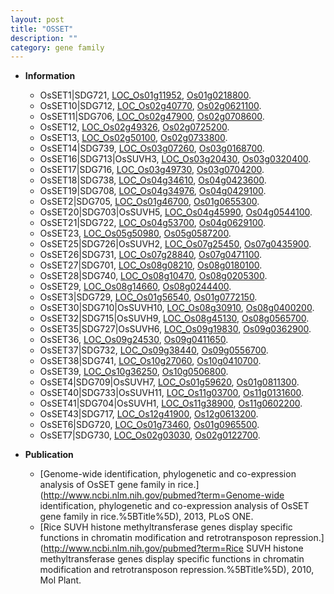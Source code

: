 ```yaml
---
layout: post
title: "OSSET"
description: ""
category: gene family
---
```


* **Information**  
    + OsSET1|SDG721, [LOC_Os01g11952](http://rice.plantbiology.msu.edu/cgi-bin/ORF_infopage.cgi?orf=LOC_Os01g11952), [Os01g0218800](http://rapdb.dna.affrc.go.jp/viewer/gbrowse_details/irgsp1?name=Os01g0218800).
    + OsSET10|SDG712, [LOC_Os02g40770](http://rice.plantbiology.msu.edu/cgi-bin/ORF_infopage.cgi?orf=LOC_Os02g40770), [Os02g0621100](http://rapdb.dna.affrc.go.jp/viewer/gbrowse_details/irgsp1?name=Os02g0621100).
    + OsSET11|SDG706, [LOC_Os02g47900](http://rice.plantbiology.msu.edu/cgi-bin/ORF_infopage.cgi?orf=LOC_Os02g47900), [Os02g0708600](http://rapdb.dna.affrc.go.jp/viewer/gbrowse_details/irgsp1?name=Os02g0708600).
    + OsSET12, [LOC_Os02g49326](http://rice.plantbiology.msu.edu/cgi-bin/ORF_infopage.cgi?orf=LOC_Os02g49326), [Os02g0725200](http://rapdb.dna.affrc.go.jp/viewer/gbrowse_details/irgsp1?name=Os02g0725200).
    + OsSET13, [LOC_Os02g50100](http://rice.plantbiology.msu.edu/cgi-bin/ORF_infopage.cgi?orf=LOC_Os02g50100), [Os02g0733800](http://rapdb.dna.affrc.go.jp/viewer/gbrowse_details/irgsp1?name=Os02g0733800).
    + OsSET14|SDG739, [LOC_Os03g07260](http://rice.plantbiology.msu.edu/cgi-bin/ORF_infopage.cgi?orf=LOC_Os03g07260), [Os03g0168700](http://rapdb.dna.affrc.go.jp/viewer/gbrowse_details/irgsp1?name=Os03g0168700).
    + OsSET16|SDG713|OsSUVH3, [LOC_Os03g20430](http://rice.plantbiology.msu.edu/cgi-bin/ORF_infopage.cgi?orf=LOC_Os03g20430), [Os03g0320400](http://rapdb.dna.affrc.go.jp/viewer/gbrowse_details/irgsp1?name=Os03g0320400).
    + OsSET17|SDG716, [LOC_Os03g49730](http://rice.plantbiology.msu.edu/cgi-bin/ORF_infopage.cgi?orf=LOC_Os03g49730), [Os03g0704200](http://rapdb.dna.affrc.go.jp/viewer/gbrowse_details/irgsp1?name=Os03g0704200).
    + OsSET18|SDG738, [LOC_Os04g34610](http://rice.plantbiology.msu.edu/cgi-bin/ORF_infopage.cgi?orf=LOC_Os04g34610), [Os04g0423600](http://rapdb.dna.affrc.go.jp/viewer/gbrowse_details/irgsp1?name=Os04g0423600).
    + OsSET19|SDG708, [LOC_Os04g34976](http://rice.plantbiology.msu.edu/cgi-bin/ORF_infopage.cgi?orf=LOC_Os04g34976), [Os04g0429100](http://rapdb.dna.affrc.go.jp/viewer/gbrowse_details/irgsp1?name=Os04g0429100).
    + OsSET2|SDG705, [LOC_Os01g46700](http://rice.plantbiology.msu.edu/cgi-bin/ORF_infopage.cgi?orf=LOC_Os01g46700), [Os01g0655300](http://rapdb.dna.affrc.go.jp/viewer/gbrowse_details/irgsp1?name=Os01g0655300).
    + OsSET20|SDG703|OsSUVH5, [LOC_Os04g45990](http://rice.plantbiology.msu.edu/cgi-bin/ORF_infopage.cgi?orf=LOC_Os04g45990), [Os04g0544100](http://rapdb.dna.affrc.go.jp/viewer/gbrowse_details/irgsp1?name=Os04g0544100).
    + OsSET21|SDG722, [LOC_Os04g53700](http://rice.plantbiology.msu.edu/cgi-bin/ORF_infopage.cgi?orf=LOC_Os04g53700), [Os04g0629100](http://rapdb.dna.affrc.go.jp/viewer/gbrowse_details/irgsp1?name=Os04g0629100).
    + OsSET23, [LOC_Os05g50980](http://rice.plantbiology.msu.edu/cgi-bin/ORF_infopage.cgi?orf=LOC_Os05g50980), [Os05g0587200](http://rapdb.dna.affrc.go.jp/viewer/gbrowse_details/irgsp1?name=Os05g0587200).
    + OsSET25|SDG726|OsSUVH2, [LOC_Os07g25450](http://rice.plantbiology.msu.edu/cgi-bin/ORF_infopage.cgi?orf=LOC_Os07g25450), [Os07g0435900](http://rapdb.dna.affrc.go.jp/viewer/gbrowse_details/irgsp1?name=Os07g0435900).
    + OsSET26|SDG731, [LOC_Os07g28840](http://rice.plantbiology.msu.edu/cgi-bin/ORF_infopage.cgi?orf=LOC_Os07g28840), [Os07g0471100](http://rapdb.dna.affrc.go.jp/viewer/gbrowse_details/irgsp1?name=Os07g0471100).
    + OsSET27|SDG701, [LOC_Os08g08210](http://rice.plantbiology.msu.edu/cgi-bin/ORF_infopage.cgi?orf=LOC_Os08g08210), [Os08g0180100](http://rapdb.dna.affrc.go.jp/viewer/gbrowse_details/irgsp1?name=Os08g0180100).
    + OsSET28|SDG740, [LOC_Os08g10470](http://rice.plantbiology.msu.edu/cgi-bin/ORF_infopage.cgi?orf=LOC_Os08g10470), [Os08g0205300](http://rapdb.dna.affrc.go.jp/viewer/gbrowse_details/irgsp1?name=Os08g0205300).
    + OsSET29, [LOC_Os08g14660](http://rice.plantbiology.msu.edu/cgi-bin/ORF_infopage.cgi?orf=LOC_Os08g14660), [Os08g0244400](http://rapdb.dna.affrc.go.jp/viewer/gbrowse_details/irgsp1?name=Os08g0244400).
    + OsSET3|SDG729, [LOC_Os01g56540](http://rice.plantbiology.msu.edu/cgi-bin/ORF_infopage.cgi?orf=LOC_Os01g56540), [Os01g0772150](http://rapdb.dna.affrc.go.jp/viewer/gbrowse_details/irgsp1?name=Os01g0772150).
    + OsSET30|SDG710|OsSUVH10, [LOC_Os08g30910](http://rice.plantbiology.msu.edu/cgi-bin/ORF_infopage.cgi?orf=LOC_Os08g30910), [Os08g0400200](http://rapdb.dna.affrc.go.jp/viewer/gbrowse_details/irgsp1?name=Os08g0400200).
    + OsSET32|SDG715|OsSUVH9, [LOC_Os08g45130](http://rice.plantbiology.msu.edu/cgi-bin/ORF_infopage.cgi?orf=LOC_Os08g45130), [Os08g0565700](http://rapdb.dna.affrc.go.jp/viewer/gbrowse_details/irgsp1?name=Os08g0565700).
    + OsSET35|SDG727|OsSUVH6, [LOC_Os09g19830](http://rice.plantbiology.msu.edu/cgi-bin/ORF_infopage.cgi?orf=LOC_Os09g19830), [Os09g0362900](http://rapdb.dna.affrc.go.jp/viewer/gbrowse_details/irgsp1?name=Os09g0362900).
    + OsSET36, [LOC_Os09g24530](http://rice.plantbiology.msu.edu/cgi-bin/ORF_infopage.cgi?orf=LOC_Os09g24530), [Os09g0411650](http://rapdb.dna.affrc.go.jp/viewer/gbrowse_details/irgsp1?name=Os09g0411650).
    + OsSET37|SDG732, [LOC_Os09g38440](http://rice.plantbiology.msu.edu/cgi-bin/ORF_infopage.cgi?orf=LOC_Os09g38440), [Os09g0556700](http://rapdb.dna.affrc.go.jp/viewer/gbrowse_details/irgsp1?name=Os09g0556700).
    + OsSET38|SDG741, [LOC_Os10g27060](http://rice.plantbiology.msu.edu/cgi-bin/ORF_infopage.cgi?orf=LOC_Os10g27060), [Os10g0410700](http://rapdb.dna.affrc.go.jp/viewer/gbrowse_details/irgsp1?name=Os10g0410700).
    + OsSET39, [LOC_Os10g36250](http://rice.plantbiology.msu.edu/cgi-bin/ORF_infopage.cgi?orf=LOC_Os10g36250), [Os10g0506800](http://rapdb.dna.affrc.go.jp/viewer/gbrowse_details/irgsp1?name=Os10g0506800).
    + OsSET4|SDG709|OsSUVH7, [LOC_Os01g59620](http://rice.plantbiology.msu.edu/cgi-bin/ORF_infopage.cgi?orf=LOC_Os01g59620), [Os01g0811300](http://rapdb.dna.affrc.go.jp/viewer/gbrowse_details/irgsp1?name=Os01g0811300).
    + OsSET40|SDG733|OsSUVH11, [LOC_Os11g03700](http://rice.plantbiology.msu.edu/cgi-bin/ORF_infopage.cgi?orf=LOC_Os11g03700), [Os11g0131600](http://rapdb.dna.affrc.go.jp/viewer/gbrowse_details/irgsp1?name=Os11g0131600).
    + OsSET41|SDG704|OsSUVH1, [LOC_Os11g38900](http://rice.plantbiology.msu.edu/cgi-bin/ORF_infopage.cgi?orf=LOC_Os11g38900), [Os11g0602200](http://rapdb.dna.affrc.go.jp/viewer/gbrowse_details/irgsp1?name=Os11g0602200).
    + OsSET43|SDG717, [LOC_Os12g41900](http://rice.plantbiology.msu.edu/cgi-bin/ORF_infopage.cgi?orf=LOC_Os12g41900), [Os12g0613200](http://rapdb.dna.affrc.go.jp/viewer/gbrowse_details/irgsp1?name=Os12g0613200).
    + OsSET6|SDG720, [LOC_Os01g73460](http://rice.plantbiology.msu.edu/cgi-bin/ORF_infopage.cgi?orf=LOC_Os01g73460), [Os01g0965500](http://rapdb.dna.affrc.go.jp/viewer/gbrowse_details/irgsp1?name=Os01g0965500).
    + OsSET7|SDG730, [LOC_Os02g03030](http://rice.plantbiology.msu.edu/cgi-bin/ORF_infopage.cgi?orf=LOC_Os02g03030), [Os02g0122700](http://rapdb.dna.affrc.go.jp/viewer/gbrowse_details/irgsp1?name=Os02g0122700).

* **Publication**  
    + [Genome-wide identification, phylogenetic and co-expression analysis of OsSET gene family in rice.](http://www.ncbi.nlm.nih.gov/pubmed?term=Genome-wide identification, phylogenetic and co-expression analysis of OsSET gene family in rice.%5BTitle%5D), 2013, PLoS ONE.
    + [Rice SUVH histone methyltransferase genes display specific functions in chromatin modification and retrotransposon repression.](http://www.ncbi.nlm.nih.gov/pubmed?term=Rice SUVH histone methyltransferase genes display specific functions in chromatin modification and retrotransposon repression.%5BTitle%5D), 2010, Mol Plant.



